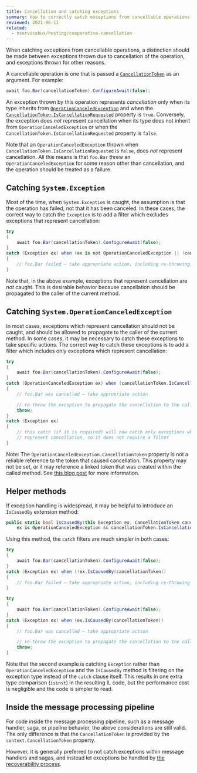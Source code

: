 ```yaml
---
title: Cancellation and catching exceptions
summary: How to correctly catch exceptions from cancellable operations
reviewed: 2021-06-11
related:
  - nservicebus/hosting/cooperative-cancellation
---
```


When catching exceptions from cancellable operations, a distinction should be made between exceptions thrown due to cancellation of the operation, and exceptions thrown for other reasons.

A cancellable operation is one that is passed a [`CancellationToken`](https://docs.microsoft.com/en-us/dotnet/api/system.threading.cancellationtoken) as an argument. For example:

```csharp
await foo.Bar(cancellationToken).ConfigureAwait(false);
```

An exception thrown by this operation represents _cancellation_ only when its type inherits from [`OperationCanceledException`](https://docs.microsoft.com/en-us/dotnet/api/system.operationcanceledexception) and when the [`CancellationToken.IsCancellationRequested`](https://docs.microsoft.com/en-us/dotnet/api/system.threading.cancellationtoken.iscancellationrequested) property is `true`.  Conversely, the exception does _not_ represent cancellation when its type does not inherit from `OperationCanceledException` or when the `CancellationToken.IsCancellationRequested` property is `false`.

Note that an `OperationCanceledException` thrown when `CancellationToken.IsCancellationRequested` is `false`, does _not_ represent cancellation. All this means is that `foo.Bar` threw an `OperationCanceledException` for some reason other than cancellation, and the operation should be treated as a failure.

## Catching `System.Exception`

Most of the time, when `System.Exception` is caught, the assumption is that the operation has failed, not that it has been canceled. In these cases, the correct way to catch the `Exception` is to add a filter which excludes exceptions that represent cancellation:

```csharp
try
{
    await foo.Bar(cancellationToken).ConfigureAwait(false);
}
catch (Exception ex) when (ex is not OperationCanceledException || !cancellationToken.IsCancellationRequested)
{
    // foo.Bar failed — take appropriate action, including re-throwing the exception if appropriate
}
```

Note that, in the above example, exceptions that represent cancellation are _not_ caught. This is desirable behavior because cancellation should be propagated to the caller of the current method.

## Catching `System.OperationCanceledException`

In most cases, exceptions which represent cancellation should not be caught, and should be allowed to propagate to the caller of the current method. In some cases, it may be necessary to catch these exceptions to take specific actions. The correct way to catch these exceptions is to add a filter which includes only exceptions which represent cancellation:

```csharp
try
{
    await foo.Bar(cancellationToken).ConfigureAwait(false);
}
catch (OperationCanceledException ex) when (cancellationToken.IsCancellationRequested)
{
    // foo.Bar was cancelled — take appropriate action

    // re-throw the exception to propagate the cancellation to the caller of the current method
    throw;
}
catch (Exception ex)
{
    // this catch (if it is required) will now catch only exceptions which do NOT
    // represent cancellation, so it does not require a filter
}
```

Note: The `OperationCanceledException.CancellationToken` property is not a reliable reference to the token that caused cancellation. This property may not be set, or it may reference a linked token that was created within the called method. See [this blog post](https://blog.stephencleary.com/2022/03/cancellation-3-detecting-cancellation.html) for more information.

## Helper methods

If exception handling is widespread, it may be helpful to introduce an `IsCausedBy` extension method:

```csharp
public static bool IsCausedBy(this Exception ex, CancellationToken cancellationToken) =>
    ex is OperationCanceledException && cancellationToken.IsCancellationRequested;
```

Using this method, the `catch` filters are much simpler in both cases:

```csharp
try
{
    await foo.Bar(cancellationToken).ConfigureAwait(false);
}
catch (Exception ex) when (!ex.IsCausedBy(cancellationToken))
{
    // foo.Bar failed — take appropriate action, including re-throwing the exception if appropriate
}
```

```csharp
try
{
    await foo.Bar(cancellationToken).ConfigureAwait(false);
}
catch (Exception ex) when (ex.IsCausedBy(cancellationToken))
{
    // foo.Bar was cancelled — take appropriate action

    // re-throw the exception to propagate the cancellation to the caller of the current method
    throw;
}
```

Note that the second example is catching `Exception` rather than `OperationCanceledException` and the `IsCausedBy` method is filtering on the exception type instead of the `catch` clause itself. This results in one extra type comparison (`isinst`) in the resulting IL code, but the performance cost is negligible and the code is simpler to read.

## Inside the message processing pipeline

For code inside the message processing pipeline, such as a message handler, saga, or pipeline behavior, the above considerations are still valid. The only difference is that the `CancellationToken` is provided by the `context.CancellationToken` property.

However, it is generally preferred to not catch exceptions within message handlers and sagas, and instead let exceptions be handled by [the recoverability process](/nservicebus/recoverability/).
